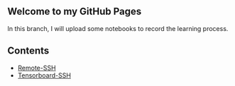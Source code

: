 ## Welcome to my GitHub Pages

In this branch, I will upload some notebooks to record the learning process.

## Contents

- [Remote-SSH](https://github.com/Qiukunpeng/Qiukunpeng.github.io/blob/blogs/Remote-SSH/Remote-SHH.md)
- [Tensorboard-SSH](https://github.com/Qiukunpeng/Qiukunpeng.github.io/blob/blogs/Tensorboard-SSH/Tensorboard-SSH.md)
